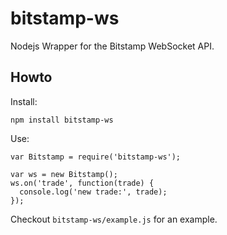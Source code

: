 # bitstamp-ws

Nodejs Wrapper for the Bitstamp WebSocket API.

## Howto

Install:

    npm install bitstamp-ws

Use:

    var Bitstamp = require('bitstamp-ws');

    var ws = new Bitstamp();
    ws.on('trade', function(trade) {
      console.log('new trade:', trade);
    });

Checkout `bitstamp-ws/example.js` for an example.